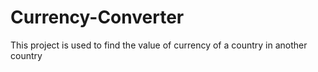 # Currency-Converter
This project is used to find the value of currency of a country in another country
